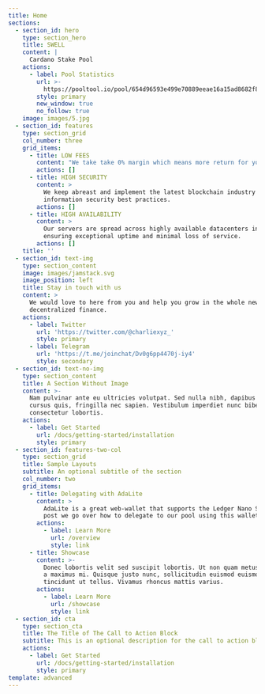 ```yaml
---
title: Home
sections:
  - section_id: hero
    type: section_hero
    title: SWELL
    content: |
      Cardano Stake Pool
    actions:
      - label: Pool Statistics
        url: >-
          https://pooltool.io/pool/654d96593e499e70889eeae16a15ad8682f8349fd1b77726bbbf8a6d/epochs
        style: primary
        new_window: true
        no_follow: true
    image: images/5.jpg
  - section_id: features
    type: section_grid
    col_number: three
    grid_items:
      - title: LOW FEES
        content: "We take take 0% margin which means more return for you.\_\n\n"
        actions: []
      - title: HIGH SECURITY
        content: >
          We keep abreast and implement the latest blockchain industry
          information security best practices.
        actions: []
      - title: HIGH AVAILABILITY
        content: >
          Our servers are spread across highly available datacenters in Europe 
          ensuring exceptional uptime and minimal loss of service.
        actions: []
    title: ''
  - section_id: text-img
    type: section_content
    image: images/jamstack.svg
    image_position: left
    title: Stay in touch with us
    content: >
      We would love to here from you and help you grow in the whole new world of
      decentralized finance.
    actions:
      - label: Twitter
        url: 'https://twitter.com/@charliexyz_'
        style: primary
      - label: Telegram
        url: 'https://t.me/joinchat/Dv0g6pp4470j-iy4'
        style: secondary
  - section_id: text-no-img
    type: section_content
    title: A Section Without Image
    content: >-
      Nam pulvinar ante eu ultricies volutpat. Sed nulla nibh, dapibus sit amet
      cursus quis, fringilla nec sapien. Vestibulum imperdiet nunc bibendum
      consectetur lobortis.
    actions:
      - label: Get Started
        url: /docs/getting-started/installation
        style: primary
  - section_id: features-two-col
    type: section_grid
    title: Sample Layouts
    subtitle: An optional subtitle of the section
    col_number: two
    grid_items:
      - title: Delegating with AdaLite
        content: >
          AdaLite is a great web-wallet that supports the Ledger Nano S. In this
          post we go over how to delegate to our pool using this wallet.
        actions:
          - label: Learn More
            url: /overview
            style: link
      - title: Showcase
        content: >-
          Donec lobortis velit sed suscipit lobortis. Ut non quam metus. Nullam
          a maximus mi. Quisque justo nunc, sollicitudin euismod euismod at,
          tincidunt ut tellus. Vivamus rhoncus mattis varius.
        actions:
          - label: Learn More
            url: /showcase
            style: link
  - section_id: cta
    type: section_cta
    title: The Title of The Call to Action Block
    subtitle: This is an optional description for the call to action block.
    actions:
      - label: Get Started
        url: /docs/getting-started/installation
        style: primary
template: advanced
---
```

